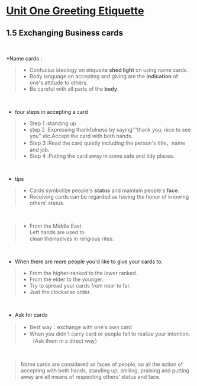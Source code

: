 # [Unit One Greeting Etiquette](https://github.com/LOUHOIN/Western-Culture-Notes/blob/master/1.0.md)
## 1.5 Exchanging Business cards


<br>

*Name cards :
>+ Confucius ideology on etiquette **shed light** on using name cards.<br>
>+ Body language on accepting and giving are the **indication** of one's attitude to others.<br>
>+ Be careful with all parts of the **body**.<br>

<br>

* four steps in accepting a card
>+ Step 1 :standing up<br>
>+ step 2 :Expressing thankfulness by saying"“thank you, nice to see you” etc.Accept the card with both hands.<br>
>+ Step 3 :Read the card quietly including the person's title，name and job.<br>
>+ Step 4 :Putting the card away in some safe and tidy places.<br>

<br>

* tips
>+ Cards symbolize people's **status** and maintain people's **face**.
>+ Receiving cards can be regarded as having the honor of knowing others’ status.

<br>

>+ From the Middle East<br>
> Left hands are used to<br>
> clean themselves in religious rites.<br>

<br>

* When there are more people you'd like to give your cards to.<br>
>+ From the higher-ranked to the lower ranked.<br>
>+ From the elder to the younger.<br>
>+ Try to spread your cards from near to far.<br>
>+ Just the clockwise order.<br>

<br>

* Ask for cards<br>
>+ Best way：exchange with one's own card<br>
>+ When you didn't carry card or people fail to realize your intention.（Ask them in a direct way）<br>

<br>

>Name cards are considered as faces of people, so all the action of accepting with both hands, standing up, smiling, praising and putting away are all means of respecting others’ status and face.